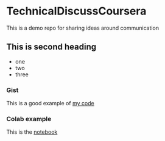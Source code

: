# TechnicalDiscussCoursera
This is a demo repo for sharing ideas around communication

## This is second heading
* one
* two
* three

### Gist
This is a good example of [my code](https://gist.github.com/ShrCode1/1a8c36a90c7896c84b1db7b16d92079f)

### Colab example
This is the [notebook](https://github.com/ShrCode1/TechnicalDiscussCoursera/blob/main/technical_docs.ipynb)
